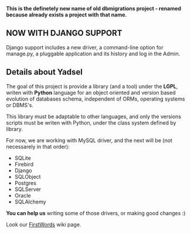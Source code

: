 **This is the definetely new name of old dbmigrations project - renamed because already exists a project with that name.**

## NOW WITH DJANGO SUPPORT ##

Django support includes a new driver, a command-line option for manage.py, a pluggable application and its history and log in the Admin.

## Details about Yadsel ##

The goal of this project is provide a library (and a tool) under the **LGPL**, writen with **Python** language for an object oriented and version based evolution of databases schema, independent of ORMs, operating systems or DBMS's.

This library must be adaptable to other languages, and only the versions scripts must be writen with Python, under the class system defined by library.

For now, we are working with MySQL driver, and the next will be (not necessarely in that order):
  * SQLite
  * Firebird
  * Django
  * SQLObject
  * Postgres
  * SQLServer
  * Oracle
  * SQLAlchemy

**You can help us** writing some of those drivers, or making good changes :)

Look our [FirstWords](FirstWords.md) wiki page.